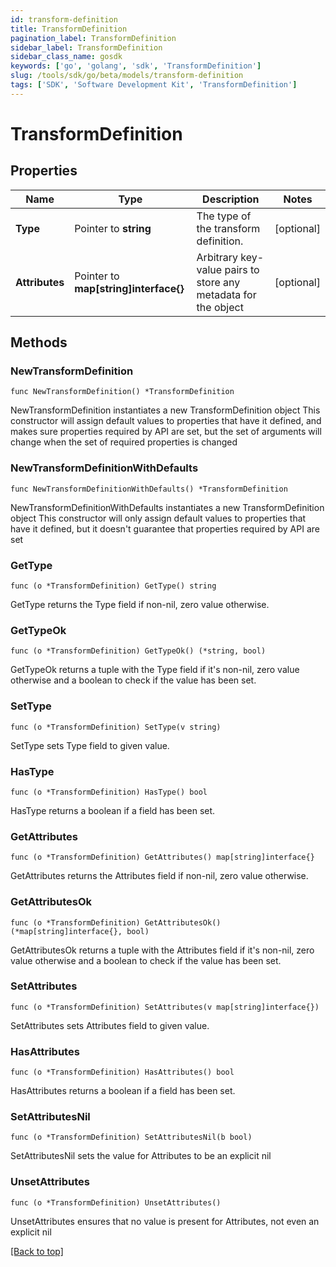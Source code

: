 ```yaml
---
id: transform-definition
title: TransformDefinition
pagination_label: TransformDefinition
sidebar_label: TransformDefinition
sidebar_class_name: gosdk
keywords: ['go', 'golang', 'sdk', 'TransformDefinition'] 
slug: /tools/sdk/go/beta/models/transform-definition
tags: ['SDK', 'Software Development Kit', 'TransformDefinition']
---
```


# TransformDefinition

## Properties

Name | Type | Description | Notes
------------ | ------------- | ------------- | -------------
**Type** | Pointer to **string** | The type of the transform definition. | [optional] 
**Attributes** | Pointer to **map[string]interface{}** | Arbitrary key-value pairs to store any metadata for the object | [optional] 

## Methods

### NewTransformDefinition

`func NewTransformDefinition() *TransformDefinition`

NewTransformDefinition instantiates a new TransformDefinition object
This constructor will assign default values to properties that have it defined,
and makes sure properties required by API are set, but the set of arguments
will change when the set of required properties is changed

### NewTransformDefinitionWithDefaults

`func NewTransformDefinitionWithDefaults() *TransformDefinition`

NewTransformDefinitionWithDefaults instantiates a new TransformDefinition object
This constructor will only assign default values to properties that have it defined,
but it doesn't guarantee that properties required by API are set

### GetType

`func (o *TransformDefinition) GetType() string`

GetType returns the Type field if non-nil, zero value otherwise.

### GetTypeOk

`func (o *TransformDefinition) GetTypeOk() (*string, bool)`

GetTypeOk returns a tuple with the Type field if it's non-nil, zero value otherwise
and a boolean to check if the value has been set.

### SetType

`func (o *TransformDefinition) SetType(v string)`

SetType sets Type field to given value.

### HasType

`func (o *TransformDefinition) HasType() bool`

HasType returns a boolean if a field has been set.

### GetAttributes

`func (o *TransformDefinition) GetAttributes() map[string]interface{}`

GetAttributes returns the Attributes field if non-nil, zero value otherwise.

### GetAttributesOk

`func (o *TransformDefinition) GetAttributesOk() (*map[string]interface{}, bool)`

GetAttributesOk returns a tuple with the Attributes field if it's non-nil, zero value otherwise
and a boolean to check if the value has been set.

### SetAttributes

`func (o *TransformDefinition) SetAttributes(v map[string]interface{})`

SetAttributes sets Attributes field to given value.

### HasAttributes

`func (o *TransformDefinition) HasAttributes() bool`

HasAttributes returns a boolean if a field has been set.

### SetAttributesNil

`func (o *TransformDefinition) SetAttributesNil(b bool)`

 SetAttributesNil sets the value for Attributes to be an explicit nil

### UnsetAttributes
`func (o *TransformDefinition) UnsetAttributes()`

UnsetAttributes ensures that no value is present for Attributes, not even an explicit nil

[[Back to top]](#) 


